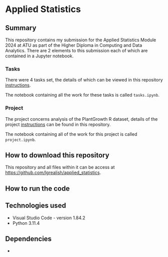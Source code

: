 # Applied Statistics

## Summary
This repository contains my submission for the Applied Statistics Module 2024 at ATU as part of the Higher Diploma in Computing and Data Analytics.  There are 2 elements to this submission each of which are contained in a Jupyter notebook.

### Tasks
There were 4 tasks set, the details of which can be viewed in this repository [instructions](/instructions.ipynb).

The notebook containing all the work for these tasks is called `tasks.ipynb`.  

### Project
The project concerns analysis of the PlantGrowth R dataset, details of the project [instructions](/instructions.ipynb) can be found in this repository.

The notebook containing all of the work for this project is called `project.ipynb`.   

## How to download this repository

This repository and all files within it can be access at https://github.com/lgrealish/applied_statistics.


## How to run the code



## Technologies used

  * Visual Studio Code - version 1.84.2
  * Python 3.11.4

## Dependencies
* 



